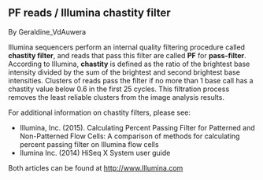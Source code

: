 ## PF reads / Illumina chastity filter

By Geraldine_VdAuwera

<p>Illumina sequencers perform an internal quality filtering procedure called <strong>chastity filter</strong>, and reads that pass this filter are called <strong>PF</strong> for <strong>pass-filter</strong>. According to Illumina, <strong>chastity</strong> is defined as the ratio of the brightest base intensity divided by the sum of the brightest and second brightest base intensities. Clusters of reads pass the filter if no more than 1 base call has a chastity value below 0.6 in the first 25 cycles. This filtration process removes the least reliable clusters from the image analysis results.</p>

<p>For additional information on chastity filters, please see:</p>

<ul><li>Illumina, Inc. (2015).  Calculating Percent Passing Filter for Patterned and Non-Patterned Flow Cells: A comparison of methods for calculating percent passing filter on Illumina flow cells</li>
<li>Ilumina Inc. (2014) HiSeq X System user guide</li>
</ul><p>Both articles can be found at <a href="http://www.Illumina.com" rel="nofollow">http://www.Illumina.com</a></p>
